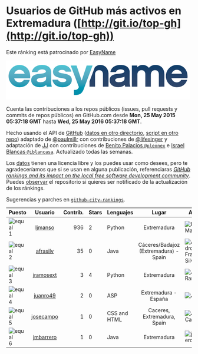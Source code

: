 
# Usuarios de GitHub más activos en Extremadura ([http://git.io/top-gh](http://git.io/top-gh))



Este ránking está patrocinado por [EasyName](https://www.easyname.com/es)

<a href='https://www.easyname.com/es'><img src='https://raw.githubusercontent.com/JJ/top-github-users-data/master/img/easyname_500px.png' alt='logo patrocinador'></a>


  Cuenta las contribuciones a los repos públicos (issues, pull requests y commits de repos públicos) en GitHub.com desde  **Mon, 25 May 2015 05:37:18 GMT** hasta **Wed, 25 May 2016 05:37:18 GMT**.

  Hecho usando el API de [GitHub](http://github.com) ([datos en otro directorio](https://github.com/JJ/top-github-users-data/tree/master/data), [script en otro repo](https://github.com/JJ/github-city-rankings/blob/master/get-city.coffee)) adaptado de [@paulmillr](https://github.com/paulmillr) con contribuciones de [@lifesinger](https://github.com/lifesinger) y adaptación de [JJ](http://jj.github.io) con contribuciones de [Benito Palacios `@pleonex`](http://github.com/pleonex) e [Israel Blancas `@iblancasa`](https://github.com/iblancasa). Actualizado todas las semanas.

  Los [datos](https://github.com/JJ/top-github-users-data/tree/master/data) tienen una licencia libre y los puedes usar como desees, pero te agradeceríamos que si se usan en alguna publicación, referenciaras [*GitHub rankings and its impact on the local free software development community*](https://thewinnower.com/papers/github-rankings-and-its-impact-on-the-local-free-software-development-community). Puedes [observar](https://github.com/JJ/top-github-users-data/subscription) el repositorio si quieres ser notificado de la actualización de los ránkings.

  Sugerencias y parches en [`github-city-rankings`](http://github.com/JJ/github-city-rankings).


| Puesto   |  Usuario  |Contrib.| Stars | Lenguajes   |      Lugar      |  Avatar  |
|----------|:---------:|-------:|-------|-------------|:---------------:|----------|
|![equal](https://raw.githubusercontent.com/JJ/github-city-rankings/master/img/equal.gif) 1 | [ljmanso](https://github.com/ljmanso) | 936 | 2 | Python | Extremadura | <img src='https://avatars0.githubusercontent.com/u/1719846?v=3&s=64' width="64" title='Luis J. Manso'> |
|![equal](https://raw.githubusercontent.com/JJ/github-city-rankings/master/img/equal.gif) 2 | [afrasilv](https://github.com/afrasilv) | 35 | 0 | Java | Cáceres/Badajoz (Extremadura) - Spain | <img src='https://avatars1.githubusercontent.com/u/9256924?v=3&s=64' width="64" title='Alejandro Franco Silva'> |
|![equal](https://raw.githubusercontent.com/JJ/github-city-rankings/master/img/equal.gif) 3 | [jramosext](https://github.com/jramosext) | 3 | 4 | Python | Extremadura | <img src='https://avatars3.githubusercontent.com/u/14995205?v=3&s=64' width="64" title='Jorge Ramos S.'> |
|![equal](https://raw.githubusercontent.com/JJ/github-city-rankings/master/img/equal.gif) 4 | [juanro49](https://github.com/juanro49) | 2 | 0 | ASP | Extremadura - España | <img src='https://avatars1.githubusercontent.com/u/11600804?v=3&s=64' width="64" title='Juanro'> |
|![equal](https://raw.githubusercontent.com/JJ/github-city-rankings/master/img/equal.gif) 5 | [josecampo](https://github.com/josecampo) | 1 | 0 | CSS and HTML | Caceres, Extremadura, Spain | <img src='https://avatars3.githubusercontent.com/u/3856286?v=3&s=64' width="64" title='Jose Campo'> |
|![equal](https://raw.githubusercontent.com/JJ/github-city-rankings/master/img/equal.gif) 6 | [jmbarrero](https://github.com/jmbarrero) | 1 | 0 | Java | Extremadura | <img src='https://avatars0.githubusercontent.com/u/3327001?v=3&s=64' width="64" title='jmbarrero'> |
